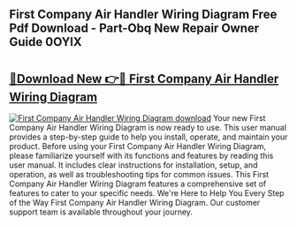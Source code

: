 ## First Company Air Handler Wiring Diagram Free Pdf Download - Part-Obq New Repair Owner Guide 0OYlX

# <h2><a href="http://dflqqq.blite.top/?on=First+Company+Air+Handler+Wiring+Diagram">🔗Download New 👉🔴 First Company Air Handler Wiring Diagram</a></h2>

[![First Company Air Handler Wiring Diagram download](https://i.imgur.com/lujVjoI.png)](http://dflqqq.blite.top/?on=First+Company+Air+Handler+Wiring+Diagram)
Your new First Company Air Handler Wiring Diagram is now ready to use. This user manual provides a step-by-step guide to help you install, operate, and maintain your product. Before using your First Company Air Handler Wiring Diagram, please familiarize yourself with its functions and features by reading this user manual. It includes clear instructions for installation, setup, and operation, as well as troubleshooting tips for common issues. This First Company Air Handler Wiring Diagram features a comprehensive set of features to cater to your specific needs. We're Here to Help You Every Step of the Way First Company Air Handler Wiring Diagram. Our customer support team is available throughout your journey.
